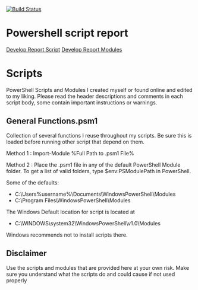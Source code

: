 [![Build Status](https://dev.azure.com/familie-boers/Powershell/_apis/build/status/LeonB87.Powershell-Scripts?branchName=develop)](https://dev.azure.com/familie-boers/Powershell/_build/latest?definitionId=10&branchName=master)

# Powershell script report

[Develop Report Script](https://pscodehealth.blob.core.windows.net/pscodehealthcontainer/develop-PSCodeHealthReport.html)
[Develop Report Modules](https://pscodehealth.blob.core.windows.net/pscodehealthcontainer/develop-PSCodeHealthReportModule.html)

# Scripts

PowerShell Scripts and Modules I created myself or found online and edited to my liking.
Please read the header descriptions and comments in each script body, some contain important instructions or warnings.

## General Functions.psm1

Collection of several functions I reuse throughout my scripts. Be sure this is loaded before running other script that depend on them.

Method 1 : Import-Module %Full Path to .psm1 File%

Method 2 : Place the .psm1 file in any of the default PowerShell Module folder. To get a list of valid folders, type $env:PSModulePath in PowerShell.

Some of the defaults:

- C:\Users\%username%\Documents\WindowsPowerShell\Modules
- C:\Program Files\WindowsPowerShell\Modules

The Windows Default location for script is located at

- C:\WINDOWS\system32\WindowsPowerShell\v1.0\Modules

Windows recommends not to install scripts there.

## Disclaimer

Use the scripts and modules that are provided here at your own risk. Make sure you understand what the scripts do and could cause if not used properly